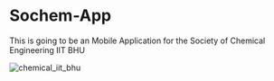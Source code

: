 # Sochem-App
This is going to be an Mobile Application for the Society of Chemical Engineering IIT BHU

![chemical_iit_bhu](https://user-images.githubusercontent.com/64087572/132118313-6147350f-f189-4f7f-8eb7-b48569fe0785.jpg)
